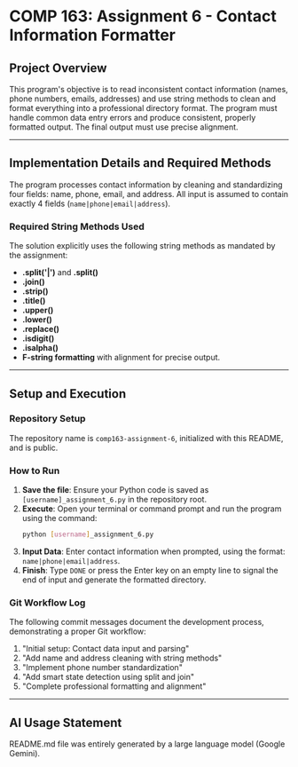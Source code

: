 # COMP 163: Assignment 6 - Contact Information Formatter

## Project Overview

This program's objective is to read inconsistent contact information (names, phone numbers, emails, addresses) and use string methods to clean and format everything into a professional directory format. The program must handle common data entry errors and produce consistent, properly formatted output. The final output must use precise alignment.

---

## Implementation Details and Required Methods

The program processes contact information by cleaning and standardizing four fields: name, phone, email, and address. All input is assumed to contain exactly 4 fields (`name|phone|email|address`).

### Required String Methods Used

The solution explicitly uses the following string methods as mandated by the assignment:

* **.split('|')** and **.split()**
* **.join()**
* **.strip()**
* **.title()**
* **.upper()**
* **.lower()**
* **.replace()**
* **.isdigit()**
* **.isalpha()**
* **F-string formatting** with alignment for precise output.

---

## Setup and Execution

### Repository Setup

The repository name is `comp163-assignment-6`, initialized with this README, and is public.

### How to Run

1.  **Save the file**: Ensure your Python code is saved as `[username]_assignment_6.py` in the repository root.
2.  **Execute**: Open your terminal or command prompt and run the program using the command:
    ```bash
    python [username]_assignment_6.py
    ```
3.  **Input Data**: Enter contact information when prompted, using the format: `name|phone|email|address`.
4.  **Finish**: Type `DONE` or press the Enter key on an empty line to signal the end of input and generate the formatted directory.

### Git Workflow Log

The following commit messages document the development process, demonstrating a proper Git workflow:

1.  "Initial setup: Contact data input and parsing"
2.  "Add name and address cleaning with string methods"
3.  "Implement phone number standardization"
4.  "Add smart state detection using split and join"
5.  "Complete professional formatting and alignment"

---

## AI Usage Statement

README.md file was entirely generated by a large language model (Google Gemini).